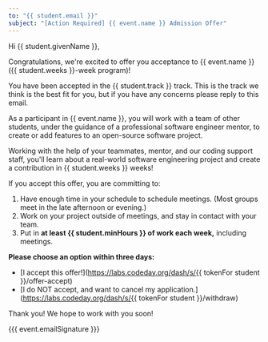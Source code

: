 ```yaml
---
to: "{{ student.email }}"
subject: "[Action Required] {{ event.name }} Admission Offer"
---
```


Hi {{ student.givenName }},

Congratulations, we're excited to offer you acceptance to {{ event.name }} ({{ student.weeks }}-week program)!

You have been accepted in the {{ student.track }} track. This is the track we think is the best fit for you, but if you
have any concerns please reply to this email.

As a participant in {{ event.name }}, you will work with a team of other students, under the guidance of a professional
software engineer mentor, to create or add features to an open-source software project.

Working with the help of your teammates, mentor, and our coding support staff, you'll learn about a real-world software
engineering project and create a contribution in {{ student.weeks }} weeks!

If you accept this offer, you are committing to:

1. Have enough time in your schedule to schedule meetings. (Most groups meet in the late afternoon or evening.)
2. Work on your project outside of meetings, and stay in contact with your team.
3. Put in **at least {{ student.minHours }} of work each week,** including meetings.

**Please choose an option within three days:**
- [I accept this offer!](https://labs.codeday.org/dash/s/{{ tokenFor student }}/offer-accept)
- [I do NOT accept, and want to cancel my application.](https://labs.codeday.org/dash/s/{{ tokenFor student }}/withdraw)

Thank you! We hope to work with you soon!

{{{ event.emailSignature }}}